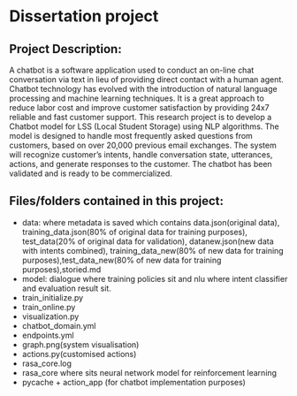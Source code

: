 # Dissertation project 

## Project Description: 

A chatbot is a software application used to conduct an on-line chat conversation via text in lieu of providing direct contact with a human agent. Chatbot technology has evolved with the introduction of natural language processing and machine learning techniques. It is a great approach to reduce labor cost and improve customer satisfaction by providing 24x7 reliable and fast customer support. 
This research project is to develop a Chatbot model for LSS (Local Student Storage) using NLP algorithms. The model is designed to handle most frequently asked questions from customers, based on over 20,000 previous email exchanges. The system will recognize customer’s intents, handle conversation state, utterances, actions, and generate responses to the customer. The chatbot has been validated and is ready to be commercialized.

## Files/folders contained in this project: 

- data: where metadata is saved which contains data.json(original data), training_data.json(80% of original data for training purposes), test_data(20% of original data for validation), datanew.json(new data with intents combined), training_data_new(80% of new data for training purposes),test_data_new(80% of new data for training purposes),storied.md 
- model: dialogue where training policies sit and nlu where intent classifier and evaluation result sit.
- train_initialize.py
- train_online.py
- visualization.py
- chatbot_domain.yml 
- endpoints.yml 
- graph.png(system visualisation) 
- actions.py(customised actions)
- rasa_core.log 
- rasa_core where sits neural network model for reinforcement learning
- pycache + action_app (for chatbot implementation purposes) 
